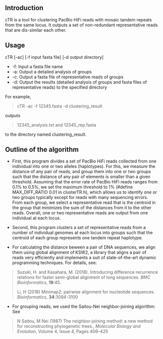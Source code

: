 ## Introduction

cTR is a tool for clustering PacBio HiFi reads with mosaic tandem repeats from the same locus. It outputs a set of non-redundant representative reads that are dis-similar each other. 

## Usage

cTR [-ac] [-f input fasta file] [-d output directory]
  
* -f: Input a fasta file name
* -a: Output a detailed analysis of groups
* -c: Output a fasta file of representative reads of groups
* -d: Output the results (detailed analysis of groups and fasta files of representative reads) to the specified directory

For example, 

> cTR -ac -f 12345.fasta -d clustering_result

outputs

> 12345_analysis.txt and 12345_rep.fasta

to the directory named clustering_result.

## Outline of the algorithm  
* First, this program divides a set of PacBio HiFi reads collected from one individual into one or two alleles (haplotypes). For this, we measure the distance of any pair of reads, and group them into one or two groups such that the distance of any pair of elements is smaller than a given threshold. Assuming that the error rate of PacBio HiFi reads ranges from 0.1% to 0.5%, we set the maximum threshold to 1% (#define MAX_DIFF_RATIO  0.01 in clusterTR.h), which allows us to identify one or two groups typically except for reads with many sequencing errors. From each group, we select a representative read that is the centroid in the group that minimizes the sum of the distances from it to the other reads. Overall, one or two representative reads are output from one individual at each locus. 

* Second, this program clusters a set of representative reads from a number of individual genomes at each locus into groups such that the centroid of each group represents one tandem repeat haplotype.
  
* For calculating the distance beween a pair of DNA sequences, we align them using global alignment of KSW2, a library that aligns a pair of reads very efficiently and implements a suit of state-of-the-art dynamic programming techniques. For details, see:

> Suzuki, H. and Kasahara, M. (2018). Introducing difference recurrence relations for faster semi-global alignment of long sequences. *BMC Bioinformatics*, **19**:45.
>
> Li, H (2018) Minimap2: pairwise alignment for nucleotide sequences. *Bioinformatics*, **34**:3094-3100

* For grouping reads, we used the Saitou-Nei neighbor-joining algorithm: See 
> N Saitou, M Nei (1987) The neighbor-joining method: a new method for reconstructing phylogenetic trees., *Molecular Biology and Evolution*, Volume 4, Issue 4, Pages 406–425
